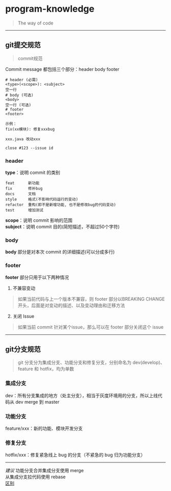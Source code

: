 # program-knowledge
> The way of code
---
## git提交规范
> commit规范

Commit message 都包括三个部分：header body footer
```
# header (必需)
<type>(<scope>): <subject>
空一行
# body (可选)
<body>
空一行 (可选)
# footer
<footer>

示例：
fix(xx模块): 修复xxxbug

xxx.java 改动xxx

close #123 --issue id
```
### header
**type**：说明 commit 的类别
```
feat      新功能
fix       修补bug
docs      文档
style     格式(不影响代码运行的变动)
refactor  重构(即不是新增功能, 也不是修改bug的代码变动)
test      增加测试
```
**scope**：说明 commit 影响的范围  
**subject**：说明 commit 目的(简短描述，不超过50个字符)  
### body
**body** 部分是对本次 commit 的详细描述(可以分成多行)
### footer
**footer** 部分只用于以下两种情况
1. 不兼容变动
> 如果当前代码与上一个版本不兼容，则 footer 部分以BREAKING CHANGE开头，后面是对变动的描述、以及变动理由和迁移方法
2. 关闭 Issue
> 如果当前 commit 针对某个issue，那么可以在 footer 部分关闭这个 issue 
---
## git分支规范
> git 分支分为集成分支、功能分支和修复分支，分别命名为 dev(develop)、feature 和 hotfix，均为单数
### 集成分支
dev：所有分支集成的地方（处主分支），相当于灰度环境用的分支，所以上线代码从 dev merge 到 master
### 功能分支
feature/xxx：新的功能、模块开发分支
### 修复分支  
hotfix/xxx：修复紧急线上 bug 的分支（不紧急的 bug 归为功能分支）

---
*建议*
功能分支合并集成分支使用 merge  
从集成分支拉代码使用 rebase  
[区别](https://www.jianshu.com/p/4079284dd970)